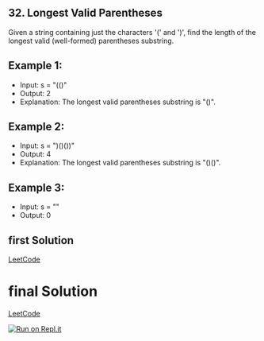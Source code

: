 ## 32. Longest Valid Parentheses
Given a string containing just the characters '(' and ')', find the length of the longest valid (well-formed) parentheses substring.

## Example 1:
- Input: s = "(()"
- Output: 2
- Explanation: The longest valid parentheses substring is "()".

## Example 2:
- Input: s = ")()())"
- Output: 4
- Explanation: The longest valid parentheses substring is "()()".

## Example 3:
- Input: s = ""
- Output: 0

## first Solution
[LeetCode](https://leetcode.com/submissions/detail/706157760/)

# final Solution
[LeetCode]()

[![Run on Repl.it](https://repl.it/badge/github/oscharko/JS-LeetCode-32-Longest-Valid-Parentheses)](https://replit.com/@oscharko/JS-LeetCode-32-Longest-Valid-Parentheses)
